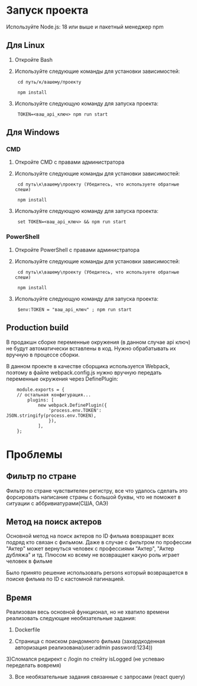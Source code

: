 # Запуск проекта
Используйте Node.js: 18 или выше и пакетный менеджер npm
## Для Linux
1. Откройте Bash
2. Используйте следующие команды для установки зависимостей: 

        cd путь/к/вашему/проекту

        npm install

3. Используйте следующую команду для запуска проекта:  

        TOKEN=<ваш_api_ключ> npm run start 

## Для Windows
### CMD
1. Откройте CMD с правами администратора
2. Используйте следующие команды для установки зависимостей:

        cd путь\к\вашему\проекту (Убедитесь, что используете обратные слеши)

        npm install

3. Используйте следующую команду для запуска проекта:

        set TOKEN=<ваш_api_ключ> && npm run start 

### PowerShell
1. Откройте PowerShell с правами администратора
2. Используйте следующие команды для установки зависимостей:

        cd путь\к\вашему\проекту (Убедитесь, что используете обратные слеши)

        npm install

3. Используйте следующую команду для запуска проекта:

        $env:TOKEN = "ваш_api_ключ" ; npm run start 

## Production build
В продакшн сборке переменные окружения (в данном случае api ключ) не будут автоматически вставлены в код. Нужно обрабатывать их вручную в процессе сборки.

В данном проекте в качестве сборщика используется Webpack, поэтому в файле webpack.config.js нужно вручную передать переменные окружения через DefinePlugin:

        module.exports = {
        // остальная конфигурация...
            plugins: [
                new webpack.DefinePlugin({
                    'process.env.TOKEN': JSON.stringify(process.env.TOKEN),
                    }),    
                ],
        };
# Проблемы
## Фильтр по стране
Фильтр по стране чувствителен регистру, все что удалось сделать это форсировать написание страны с большой буквы, что не поможет в ситуации с аббривиатурами(США, ОАЭ)


## Метод на поиск актеров
Основной метод на поиск актеров по ID фильма вовзращает всех подряд кто связан с фильмом. Даже в случае с фильтром по профессии "Актер" может вернуться человек с профессиями "Актер", "Актер дубляжа" и тд. Плюсом ко всему не возвращает какую роль играет человек в фильме

Было принято решение использовать persons который возвращается в поиске фильма по ID с кастомной пагинацией.

## Время
Реализован весь основной функционал, но не хватило времени реализовать следующие необязательные задания:


1) Dockerfile


2) Cтраница c поиском рандомного фильма (захардкоденная авторизация реализована(user:admin password:1234))

3)Сломался редирект с /login по стейту isLogged (не успеваю переделать вовремя)


3) Все необязательные задания связанные с запросами (react query)